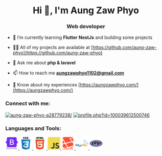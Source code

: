 <h1 align="center">Hi 👋, I'm Aung Zaw Phyo</h1>
<h3 align="center">Web developer</h3>

- 🌱 I’m currently learning **Flutter** **NestJs** and building some projects

- 👨‍💻 All of my projects are available at [https://github.com/aung-zaw-phyo](https://github.com/aung-zaw-phyo)

- 💬 Ask me about **php & laravel**

- 📫 How to reach me **aungzawphyo1102@gmail.com**

- 📄 Know about my experiences [https://aungzawphyo.com/](https://aungzawphyo.com/)


<!-- ![Anurag's GitHub stats](https://github-readme-stats.vercel.app/api?username=aung-zaw-phyo&show_icons=true&theme=tokyonight) -->

<h3 align="left">Connect with me:</h3>
<p align="left">
<a href="https://linkedin.com/in/aung-zaw-phyo-a28779238/" target="blank"><img align="center" src="https://raw.githubusercontent.com/rahuldkjain/github-profile-readme-generator/master/src/images/icons/Social/linked-in-alt.svg" alt="aung-zaw-phyo-a28779238/" height="30" width="40" /></a>
<a href="https://fb.com/profile.php?id=100039612500746" target="blank"><img align="center" src="https://raw.githubusercontent.com/rahuldkjain/github-profile-readme-generator/master/src/images/icons/Social/facebook.svg" alt="profile.php?id=100039612500746" height="30" width="40" /></a>
</p>

<h3 align="left">Languages and Tools:</h3>
<p align="left"> <a href="https://getbootstrap.com" target="_blank" rel="noreferrer"> <img src="https://raw.githubusercontent.com/devicons/devicon/master/icons/bootstrap/bootstrap-plain-wordmark.svg" alt="bootstrap" width="40" height="40"/> </a> <a href="https://www.w3schools.com/css/" target="_blank" rel="noreferrer"> <img src="https://raw.githubusercontent.com/devicons/devicon/master/icons/css3/css3-original-wordmark.svg" alt="css3" width="40" height="40"/> </a> <a href="https://www.w3.org/html/" target="_blank" rel="noreferrer"> <img src="https://raw.githubusercontent.com/devicons/devicon/master/icons/html5/html5-original-wordmark.svg" alt="html5" width="40" height="40"/> </a> <a href="https://developer.mozilla.org/en-US/docs/Web/JavaScript" target="_blank" rel="noreferrer"> <img src="https://raw.githubusercontent.com/devicons/devicon/master/icons/javascript/javascript-original.svg" alt="javascript" width="40" height="40"/> </a> <a href="https://laravel.com/" target="_blank" rel="noreferrer"> <img src="https://raw.githubusercontent.com/devicons/devicon/master/icons/laravel/laravel-plain-wordmark.svg" alt="laravel" width="40" height="40"/> </a> <a href="https://www.mysql.com/" target="_blank" rel="noreferrer"> <img src="https://raw.githubusercontent.com/devicons/devicon/master/icons/mysql/mysql-original-wordmark.svg" alt="mysql" width="40" height="40"/> </a> <a href="https://www.php.net" target="_blank" rel="noreferrer"> <img src="https://raw.githubusercontent.com/devicons/devicon/master/icons/php/php-original.svg" alt="php" width="40" height="40"/> </a> </p>
